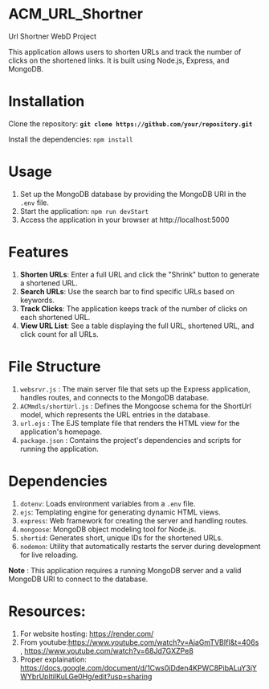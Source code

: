 # ACM_URL_Shortner
Url Shortner WebD Project

This application allows users to shorten URLs and track the number of clicks on the shortened links. It is built using Node.js, Express, and MongoDB.

# Installation
Clone the repository: **`git clone https://github.com/your/repository.git`**

Install the dependencies: ```npm install```

# Usage
1. Set up the MongoDB database by providing the MongoDB URI in the ```.env``` file.
2. Start the application: ```npm run devStart```
3. Access the application in your browser at http://localhost:5000

# Features
1. **Shorten URLs**: Enter a full URL and click the "Shrink" button to generate a shortened URL.
2. **Search URLs**: Use the search bar to find specific URLs based on keywords.
3. **Track Clicks**: The application keeps track of the number of clicks on each shortened URL.
4. **View URL List**: See a table displaying the full URL, shortened URL, and click count for all URLs.

# File Structure
1. `websrvr.js` : The main server file that sets up the Express application, handles routes, and connects to the MongoDB database.
2. `ACMmdls/shortUrl.js` : Defines the Mongoose schema for the ShortUrl model, which represents the URL entries in the database.
3. `url.ejs` : The EJS template file that renders the HTML view for the application's homepage.
4. `package.json` : Contains the project's dependencies and scripts for running the application.

# Dependencies
1. `dotenv`: Loads environment variables from a `.env` file.
2. `ejs`: Templating engine for generating dynamic HTML views.
3. `express`: Web framework for creating the server and handling routes.
4. `mongoose`: MongoDB object modeling tool for Node.js.
5. `shortid`: Generates short, unique IDs for the shortened URLs.
6. `nodemon`: Utility that automatically restarts the server during development for live reloading.

**Note** : This application requires a running MongoDB server and a valid MongoDB URI to connect to the database.

# Resources: 
1. For website hosting: https://render.com/
2. From youtube:https://www.youtube.com/watch?v=AjaGmTVBIfI&t=406s , https://www.youtube.com/watch?v=68Jd7GXZPe8
3. Proper explaination: https://docs.google.com/document/d/1Cws0jDden4KPWC8PibALuY3jYWYbrUpItilKuLGe0Hg/edit?usp=sharing
